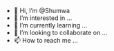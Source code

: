 - 👋 Hi, I’m @Shumwa
- 👀 I’m interested in ...
- 🌱 I’m currently learning ...
- 💞️ I’m looking to collaborate on ...
- 📫 How to reach me ...

<!---
Shumwa/Shumwa is a ✨ special ✨ repository because its `README.md` (this file) appears on your GitHub profile.
You can click the Preview link to take a look at your changes.
--->
